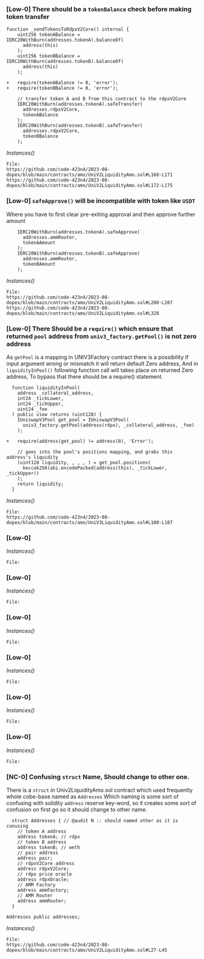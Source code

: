 ### [Low-0] There should be a `tokenBalance` check before making token transfer
```solidity
function _sendTokensToRdpxV2Core() internal { 
    uint256 tokenABalance = IERC20WithBurn(addresses.tokenA).balanceOf( 
      address(this)
    );
    uint256 tokenBBalance = IERC20WithBurn(addresses.tokenB).balanceOf(
      address(this)
    );

+   require(tokenABalance != 0, 'error');
+   require(tokenBBalance != 0, 'error');

    // transfer token A and B from this contract to the rdpxV2Core
    IERC20WithBurn(addresses.tokenA).safeTransfer(
      addresses.rdpxV2Core,
      tokenABalance
    );
    IERC20WithBurn(addresses.tokenB).safeTransfer(
      addresses.rdpxV2Core,
      tokenBBalance
    );
```
*Instances()*
```
File:
https://github.com/code-423n4/2023-08-dopex/blob/main/contracts/amo/UniV2LiquidityAmo.sol#L168-L171
https://github.com/code-423n4/2023-08-dopex/blob/main/contracts/amo/UniV2LiquidityAmo.sol#L172-L175
```

### [Low-0] `safeApprove()` will be incompatible with token like `USDT`
Where you have to first clear pre-exiting approval and then approve further amount
```solidity
    IERC20WithBurn(addresses.tokenA).safeApprove(
      addresses.ammRouter,
      tokenAAmount
    );
    IERC20WithBurn(addresses.tokenB).safeApprove(
      addresses.ammRouter,
      tokenBAmount
    );
```
*Instances()*
```
File:
https://github.com/code-423n4/2023-08-dopex/blob/main/contracts/amo/UniV2LiquidityAmo.sol#L200-L207
https://github.com/code-423n4/2023-08-dopex/blob/main/contracts/amo/UniV2LiquidityAmo.sol#L328
```

### [Low-0] There Should be a `require()` which ensure that returned `pool` address from `univ3_factory.getPool()` is not zero address
As `getPool` is a mapping in UNIV3Factory contract there is a possibility if input argument wrong or mismatch it will return default Zero address,
And in `liquidityInPool()` following function call will takes place on returned Zero address, To bypass that there should be a require() statement.
```solidity
  function liquidityInPool(
    address _collateral_address,
    int24 _tickLower,
    int24 _tickUpper,
    uint24 _fee
  ) public view returns (uint128) {
    IUniswapV3Pool get_pool = IUniswapV3Pool(
      univ3_factory.getPool(address(rdpx), _collateral_address, _fee) 
    );

+   require(address(get_pool) != address(0), 'Error');

    // goes into the pool's positions mapping, and grabs this address's liquidity
    (uint128 liquidity, , , , ) = get_pool.positions(
      keccak256(abi.encodePacked(address(this), _tickLower, _tickUpper))
    );
    return liquidity;
  }
```
*Instances()*
```
File:
https://github.com/code-423n4/2023-08-dopex/blob/main/contracts/amo/UniV3LiquidityAmo.sol#L100-L107
```

### [Low-0]
*Instances()*
```
File:
```

### [Low-0]
*Instances()*
```
File:
```

### [Low-0]
*Instances()*
```
File:
```

### [Low-0]
*Instances()*
```
File:
```

### [Low-0]
*Instances()*
```
File:
```

### [Low-0]
*Instances()*
```
File:
```

### [NC-0] Confusing `struct` Name, Should change to other one.
There is a `struct` in Univ2LiquidityAmo.sol contract which used frequently whole cobe-base named as `Addresses`
Which naming is some sort of confusing with solidity `address` reserve key-word, so it creates some sort of confusion on first go so it should change to other name.

```solidity
  struct Addresses { // @audit N :: should named other as it is conusing
    // token A address
    address tokenA; // rdpx
    // token B address
    address tokenB; // weth
    // pair address
    address pair;
    // rdpxV2Core address
    address rdpxV2Core;
    // rdpx price oracle
    address rdpxOracle;
    // AMM Factory
    address ammFactory;
    // AMM Router
    address ammRouter;
  }

Addresses public addresses;
```
*Instances()*
```
File:
https://github.com/code-423n4/2023-08-dopex/blob/main/contracts/amo/UniV2LiquidityAmo.sol#L27-L45
```
